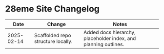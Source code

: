 # 28eme Site Changelog

| Date       | Change | Notes |
|------------|--------|-------|
| 2025-02-14 | Scaffolded repo structure locally. | Added docs hierarchy, placeholder index, and planning outlines. |
